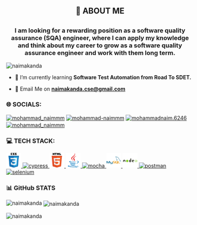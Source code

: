 <h2 align="center">💫 ABOUT ME <h2>
<h3 align="center">I am looking for a rewarding position as a software quality assurance (SQA) engineer, where I can apply my knowledge and think about my career to grow as a software quality assurance engineer and work with them long term.</h3>

<p align="left"> <img src="https://komarev.com/ghpvc/?username=naimakanda&label=Profile%20views&color=0e75b6&style=flat" alt="naimakanda" /> </p>

- 🌱 I’m currently learning **Software Test Automation from Road To SDET.**

- 📧 Email Me on **naimakanda.cse@gmail.com**

<h3 align="left">🌐 SOCIALS:</h3>
<p align="left">
<a href="https://twitter.com/mohammad_naimmm" target="blank"><img align="center" src="https://raw.githubusercontent.com/rahuldkjain/github-profile-readme-generator/master/src/images/icons/Social/twitter.svg" alt="mohammad_naimmm" height="30" width="40" /></a>
<a href="https://linkedin.com/in/mohammad-naimmm" target="blank"><img align="center" src="https://raw.githubusercontent.com/rahuldkjain/github-profile-readme-generator/master/src/images/icons/Social/linked-in-alt.svg" alt="mohammad-naimmm" height="30" width="40" /></a>
<a href="https://fb.com/mohammadnaim.6246" target="blank"><img align="center" src="https://raw.githubusercontent.com/rahuldkjain/github-profile-readme-generator/master/src/images/icons/Social/facebook.svg" alt="mohammadnaim.6246" height="30" width="40" /></a>
<a href="https://instagram.com/mohammad_naimmm" target="blank"><img align="center" src="https://raw.githubusercontent.com/rahuldkjain/github-profile-readme-generator/master/src/images/icons/Social/instagram.svg" alt="mohammad_naimmm" height="30" width="40" /></a>
</p>

<h3 align="left">💻 TECH STACK:</h3>
<p align="left"> <a href="https://www.w3schools.com/css/" target="_blank" rel="noreferrer"> <img src="https://raw.githubusercontent.com/devicons/devicon/master/icons/css3/css3-original-wordmark.svg" alt="css3" width="40" height="40"/> </a> <a href="https://www.cypress.io" target="_blank" rel="noreferrer"> <img src="https://raw.githubusercontent.com/simple-icons/simple-icons/6e46ec1fc23b60c8fd0d2f2ff46db82e16dbd75f/icons/cypress.svg" alt="cypress" width="40" height="40"/> </a> <a href="https://www.w3.org/html/" target="_blank" rel="noreferrer"> <img src="https://raw.githubusercontent.com/devicons/devicon/master/icons/html5/html5-original-wordmark.svg" alt="html5" width="40" height="40"/> </a> <a href="https://www.java.com" target="_blank" rel="noreferrer"> <img src="https://raw.githubusercontent.com/devicons/devicon/master/icons/java/java-original.svg" alt="java" width="40" height="40"/> </a> <a href="https://mochajs.org" target="_blank" rel="noreferrer"> <img src="https://www.vectorlogo.zone/logos/mochajs/mochajs-icon.svg" alt="mocha" width="40" height="40"/> </a> <a href="https://www.mysql.com/" target="_blank" rel="noreferrer"> <img src="https://raw.githubusercontent.com/devicons/devicon/master/icons/mysql/mysql-original-wordmark.svg" alt="mysql" width="40" height="40"/> </a> <a href="https://nodejs.org" target="_blank" rel="noreferrer"> <img src="https://raw.githubusercontent.com/devicons/devicon/master/icons/nodejs/nodejs-original-wordmark.svg" alt="nodejs" width="40" height="40"/> </a> <a href="https://postman.com" target="_blank" rel="noreferrer"> <img src="https://www.vectorlogo.zone/logos/getpostman/getpostman-icon.svg" alt="postman" width="40" height="40"/> </a> <a href="https://www.selenium.dev" target="_blank" rel="noreferrer"> <img src="https://raw.githubusercontent.com/detain/svg-logos/780f25886640cef088af994181646db2f6b1a3f8/svg/selenium-logo.svg" alt="selenium" width="40" height="40"/> </a> </p>

<h3 align="left">📊 GitHub STATS</h3>
<p><img align="left" src="https://github-readme-stats.vercel.app/api/top-langs?username=naimakanda&show_icons=true&locale=en&layout=compact" alt="naimakanda" /></p>

<p>&nbsp;<img align="center" src="https://github-readme-stats.vercel.app/api?username=naimakanda&show_icons=true&locale=en" alt="naimakanda" /></p>

<p><img align="center" src="https://github-readme-streak-stats.herokuapp.com/?user=naimakanda&" alt="naimakanda" /></p>
